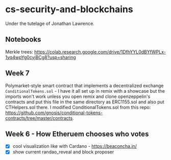 # cs-security-and-blockchains

Under the tutelage of Jonathan Lawrence.

## Notebooks
Merkle trees: https://colab.research.google.com/drive/1DfhYYL0dBYfWPLx-1yq4wpYg0cyjBCg8?usp=sharing

## Week 7
Polymarket-style smart contract that implements a decentralized exchange
`ConditionalTokens.sol` - I have it all set up in remix with a showcase but the imports won't work unless you open remix and clone openzeppelin's contracts and put this file in the same directory as ERC1155.sol and also put CTHelpers.sol there. I modified ConditionalTokens.sol from this repo: https://github.com/gnosis/conditional-tokens-contracts/tree/master/contracts.

## Week 6 - How Etheruem chooses who votes
- [x] cool visualization like with Cardano - https://beaconcha.in/
- [x] show current randao_reveal and block proposer
